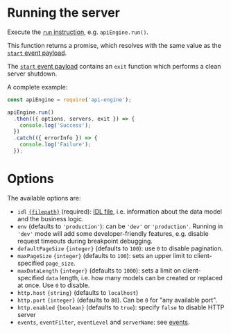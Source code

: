 # Running the server

Execute the [`run` instruction](usage.md), e.g. `apiEngine.run()`.

This function returns a promise, which resolves with the same value as the
[`start` event payload](events.md#start-information).

The [`start` event payload](events.md#start-information) contains an `exit`
function which performs a clean server shutdown.

A complete example:

<!-- eslint-disable no-unused-vars, no-undef, strict, no-console,
no-restricted-globals, unicorn/catch-error-name, promise/always-return,
promise/prefer-await-to-then -->
```javascript
const apiEngine = require('api-engine');

apiEngine.run()
  .then(({ options, servers, exit }) => {
    console.log('Success');
  })
  .catch(({ errorInfo }) => {
    console.log('Failure');
  });
```

# Options

The available options are:
  - `idl` [`{filepath}`](configuration.md#filepaths-options) (required):
    [IDL file](idl.md), i.e. information about the data model and
    the business logic.
  - `env` (defaults to `'production'`): can be `'dev'` or `'production'`.
    Running in `'dev'` mode will add some developer-friendly features, e.g.
    disable request timeouts during breakpoint debugging.
  - `defaultPageSize` `{integer}` (defaults to `100`):
    use `0` to disable pagination.
  - `maxPageSize` `{integer}` (defaults to `100`): sets an upper limit to
    client-specified `page_size`.
  - `maxDataLength` `{integer}` (defaults to `1000`): sets a limit on
    client-specified `data` length, i.e. how many models can be created or
    replaced at once.
    Use `0` to disable.
  - `http.host` `{string}` (defaults to `localhost`)
  - `http.port` `{integer}` (defaults to `80`).
     Can be `0` for "any available port".
  - `http.enabled` `{boolean}` (defaults to `true`):
    specify `false` to disable HTTP server
  - `events`, `eventFilter`, `eventLevel` and `serverName`:
    see [events](events.md).
